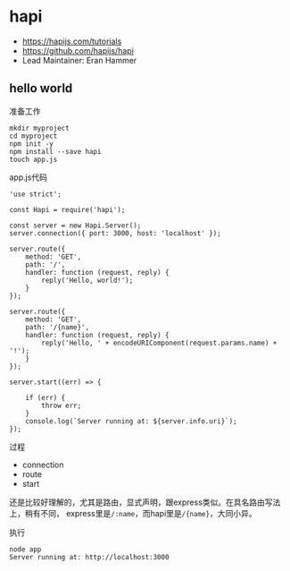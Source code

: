 # hapi

- https://hapijs.com/tutorials
- https://github.com/hapijs/hapi
- Lead Maintainer: Eran Hammer

## hello world

准备工作

```
mkdir myproject
cd myproject
npm init -y
npm install --save hapi
touch app.js
```

app.js代码

```
'use strict';

const Hapi = require('hapi');

const server = new Hapi.Server();
server.connection({ port: 3000, host: 'localhost' });

server.route({
    method: 'GET',
    path: '/',
    handler: function (request, reply) {
        reply('Hello, world!');
    }
});

server.route({
    method: 'GET',
    path: '/{name}',
    handler: function (request, reply) {
        reply('Hello, ' + encodeURIComponent(request.params.name) + '!');
    }
});

server.start((err) => {

    if (err) {
        throw err;
    }
    console.log(`Server running at: ${server.info.uri}`);
});
```

过程

- connection
- route
- start

还是比较好理解的，尤其是路由，显式声明，跟express类似。在具名路由写法上，稍有不同，
express里是`/:name`，而hapi里是`/{name}`，大同小异。


执行

```
node app
Server running at: http://localhost:3000
```